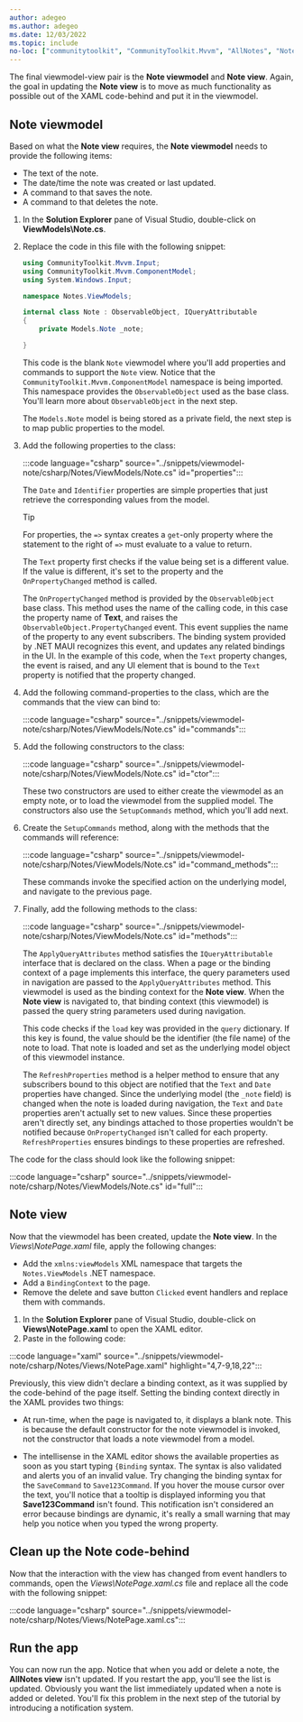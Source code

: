 ```yaml
---
author: adegeo
ms.author: adegeo
ms.date: 12/03/2022
ms.topic: include
no-loc: ["communitytoolkit", "CommunityToolkit.Mvvm", "AllNotes", "Notes", "About"]
---
```


The final viewmodel-view pair is the **Note viewmodel** and **Note view**. Again, the goal in updating the **Note view** is to move as much functionality as possible out of the XAML code-behind and put it in the viewmodel.

## Note viewmodel

Based on what the **Note view** requires, the **Note viewmodel** needs to provide the following items:

- The text of the note.
- The date/time the note was created or last updated.
- A command to that saves the note.
- A command to that deletes the note.

01. In the **Solution Explorer** pane of Visual Studio, double-click on **ViewModels\\Note.cs**.
01. Replace the code in this file with the following snippet:

    ```csharp
    using CommunityToolkit.Mvvm.Input;
    using CommunityToolkit.Mvvm.ComponentModel;
    using System.Windows.Input;
    
    namespace Notes.ViewModels;
    
    internal class Note : ObservableObject, IQueryAttributable
    {
        private Models.Note _note;

    }
    ```

    This code is the blank `Note` viewmodel where you'll add properties and commands to support the `Note` view. Notice that the `CommunityToolkit.Mvvm.ComponentModel` namespace is being imported. This namespace provides the `ObservableObject` used as the base class. You'll learn more about `ObservableObject` in the next step.

    The `Models.Note` model is being stored as a private field, the next step is to map public properties to the model.

01. Add the following properties to the class:

    :::code language="csharp" source="../snippets/viewmodel-note/csharp/Notes/ViewModels/Note.cs" id="properties":::

    The `Date` and `Identifier` properties are simple properties that just retrieve the corresponding values from the model.

    > [!TIP]
    > For properties, the `=>` syntax creates a `get`-only property where the statement to the right of `=>` must evaluate to a value to return.

    The `Text` property first checks if the value being set is a different value. If the value is different, it's set to the property and the `OnPropertyChanged` method is called.

    The `OnPropertyChanged` method is provided by the `ObservableObject` base class. This method uses the name of the calling code, in this case the property name of **Text**, and raises the `ObservableObject.PropertyChanged` event. This event supplies the name of the property to any event subscribers. The binding system provided by .NET MAUI recognizes this event, and updates any related bindings in the UI. In the example of this code, when the `Text` property changes, the event is raised, and any UI element that is bound to the `Text` property is notified that the property changed.

01. Add the following command-properties to the class, which are the commands that the view can bind to:

    :::code language="csharp" source="../snippets/viewmodel-note/csharp/Notes/ViewModels/Note.cs" id="commands":::

01. Add the following constructors to the class:

    :::code language="csharp" source="../snippets/viewmodel-note/csharp/Notes/ViewModels/Note.cs" id="ctor":::

    These two constructors are used to either create the viewmodel as an empty note, or to load the viewmodel from the supplied model. The constructors also use the `SetupCommands` method, which you'll add next.

01. Create the `SetupCommands` method, along with the methods that the commands will reference:

    :::code language="csharp" source="../snippets/viewmodel-note/csharp/Notes/ViewModels/Note.cs" id="command_methods":::

    These commands invoke the specified action on the underlying model, and navigate to the previous page.

01. Finally, add the following methods to the class:

    :::code language="csharp" source="../snippets/viewmodel-note/csharp/Notes/ViewModels/Note.cs" id="methods":::

    The `ApplyQueryAttributes` method satisfies the `IQueryAttributable` interface that is declared on the class. When a page or the binding context of a page implements this interface, the query parameters used in navigation are passed to the `ApplyQueryAttributes` method. This viewmodel is used as the binding context for the **Note view**. When the **Note view** is navigated to, that binding context (this viewmodel) is passed the query string parameters used during navigation.

    This code checks if the `load` key was provided in the `query` dictionary. If this key is found, the value should be the identifier (the file name) of the note to load. That note is loaded and set as the underlying model object of this viewmodel instance.

    The `RefreshProperties` method is a helper method to ensure that any subscribers bound to this object are notified that the `Text` and `Date` properties have changed. Since the underlying model (the `_note` field) is changed when the note is loaded during navigation, the `Text` and `Date` properties aren't actually set to new values. Since these properties aren't directly set, any bindings attached to those properties wouldn't be notified because `OnPropertyChanged` isn't called for each property. `RefreshProperties` ensures bindings to these properties are refreshed.

The code for the class should look like the following snippet:

:::code language="csharp" source="../snippets/viewmodel-note/csharp/Notes/ViewModels/Note.cs" id="full":::

## Note view

Now that the viewmodel has been created, update the **Note view**. In the _Views\\NotePage.xaml_ file, apply the following changes:

- Add the `xmlns:viewModels` XML namespace that targets the `Notes.ViewModels` .NET namespace.
- Add a `BindingContext` to the page.
- Remove the delete and save button `Clicked` event handlers and replace them with commands.

01. In the **Solution Explorer** pane of Visual Studio, double-click on **Views\\NotePage.xaml** to open the XAML editor.
01. Paste in the following code:

:::code language="xaml" source="../snippets/viewmodel-note/csharp/Notes/Views/NotePage.xaml" highlight="4,7-9,18,22":::

Previously, this view didn't declare a binding context, as it was supplied by the code-behind of the page itself. Setting the binding context directly in the XAML provides two things:

- At run-time, when the page is navigated to, it displays a blank note. This is because the default constructor for the note viewmodel is invoked, not the constructor that loads a note viewmodel from a model.

- The intellisense in the XAML editor shows the available properties as soon as you start typing `{Binding` syntax. The syntax is also validated and alerts you of an invalid value. Try changing the binding syntax for the `SaveCommand` to `Save123Command`. If you hover the mouse cursor over the text, you'll notice that a tooltip is displayed informing you that **Save123Command** isn't found. This notification isn't considered an error because bindings are dynamic, it's really a small warning that may help you notice when you typed the wrong property.

## Clean up the Note code-behind

Now that the interaction with the view has changed from event handlers to commands, open the _Views\\NotePage.xaml.cs_ file and replace all the code with the following snippet:

:::code language="csharp" source="../snippets/viewmodel-note/csharp/Notes/Views/NotePage.xaml.cs":::

## Run the app

You can now run the app. Notice that when you add or delete a note, the **AllNotes view** isn't updated. If you restart the app, you'll see the list is updated. Obviously you want the list immediately updated when a note is added or deleted. You'll fix this problem in the next step of the tutorial by introducing a notification system.
